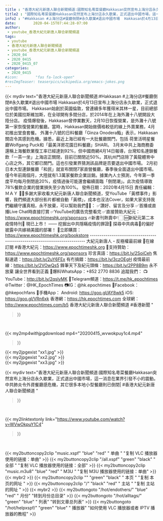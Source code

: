 ```yaml
---
title : "香港大紀元新唐人聯合新聞頻道:國際知名粵菜餐廳Hakkasan突然宣布上海分店永久歇業，正式退出中國市場，這一消息在業界引發不小的震動。中共肺炎令外資餐廳感危機，其它很多本地小型餐廳則已倒閉| #香港大紀元新唐人聯合新聞頻道 "
title2 : "國際知名粵菜餐廳Hakkasan突然宣布上海分店永久歇業，正式退出中國市場，這一消息在業界引發不小的震動。中共肺炎令外資餐廳感危機，其它很多本地小型餐廳則已倒閉| #香港大紀元新唐人聯合新聞頻道 "
info2 : "#Hakkasan #上海分店#餐廳倒閉#永久歇業#退出中國市場  Hakkasan於4月13日宣布上海分店永久歇業，正式退出中國市場。  Hakkasan始創於英國倫敦，曾連續多年獲得米其林一星，目前總部位於美國拉斯維加斯，在全球開有多間分店，於2014年在上海外灘十八號開設大陸分店。  疫情爆發後，Hakkasan曾停業數天，2月10日恢復營業，是外灘十八號第一家恢復營業的餐廳。當時，Hakkasan開始做價格較低的線上外賣業務，4月初推出堂食套餐。  外灘十八號的日料餐廳「Ginza Onodera鮨」表示，Hakkasan關店令其感到危機。據悉，最近上海已經有一大批餐廳關門，包括 荷里活明星餐廳Wolfgang Puck和「最美洋房花園日料餐廳」SHARI。 3月末中共上海商務委還稱上海餐飲業復工率已經達到92%，但中國商網4月14日報導，台灣知名連鎖餐飲「一茶一坐」上海店正關閉，目前已關閉近50%。其杭州門店除了黃龍體育中心店之外，其它都已關門。這也引發業界猜測該品牌是否要退出中國市場。 2月初日本大型連鎖餐廳「和民」就宣布關閉7家直營餐廳，春季後全面退出中國市場。 僅今年前兩個月，大陸就有1.3萬家餐飲企業註銷。據業內人士預測，今年第一季度平均每月倒閉逾20%，疫情過後可能還會繼續面臨「倒閉潮」。此次疫情導致78%餐飲企業的營業損失至少為100%。 發佈日期：2020年4月15日 責任編輯：ＭＡＹ  🙏🏻多謝大家收看大紀元新唐人聯合新聞頻道，受YouTube「黃標事件」影響，我們頻道大部份影片都被自動「黃標」，成本也沒法Cover，如果大家支持我們繼續守護真相，永不放棄，可以幫助我們💪🏻： ✅讚好、留言及分享 ✅首播或直播Live Chat時直接打賞 ✅YouTube的廣告完整看完 ✅直接贊助大紀元：https://www.epochtimeshk.org/sponsors  🔥新書刊熱賣中👇🏻 🆕新紀元第二本疫情特刊📔 現已上市！ —— 挖掘出中共隱瞞疫情的罪證🔎  探尋中共病毒🦠的偏好 披露中共嫁禍美國的部署！ 🛒立即購買：https://www.epochtimeshk.org/bookstore  --------------------------------------------------------------------------- 大紀元新唐人・反極權最前線 📰在線訂閱 #香港大紀元：https://www.epochtimeshk.org 💎支持贊助：https://www.epochtimeshk.org/sponsors  珍言真語：https://bit.ly/2SoiCeh 焦點速遞：https://bit.ly/2uY6FEx 有冇搞錯：https://bit.ly/3czOEgH 疫情最前線：https://bit.ly/2VOwQs5 鋒筆天下及紀元頭條：https://bit.ly/2PP8B9m  永不放棄 讓全世界看到正義 📩爆料WhatsApp：+852 2770 8836  追蹤我們： 📺YouTube：http://bit.ly/2qslyMK 📣Telegram頻道：https://t.me/hk_epochtimes 🌐Twitter：@HK_EpochTimes 📷IG：@hk.epochtimes 👥Facebook：@hkepochfans  📲手機App： Android: https://goo.gl/AY8wk5 iOS: https://goo.gl/VRn6xk  香港網：https://hk.epochtimes.com 全球網：http://www.epochtimes.com/b5  香港大紀元新唐人聯合新聞頻道 #香港新聞 "
date:        2020-04-15T07:44:28-07:00
author:
 - youtube_香港大紀元新唐人聯合新聞頻道
tags:
 - youtube
 - 香港大紀元新唐人聯合新聞頻道
 - youtube_香港大紀元新唐人聯合新聞頻道
 - 2020_04
 - 2020_0415
 - 2020_0415_07
categories:
 - 2020_0415
#icon:        "fas fa-lock-open"
#resImgTeaser: teaserpics/wikipedia.org/emacs-jokes.png
---
```


{{< mydiv text="香港大紀元新唐人聯合新聞頻道:#Hakkasan #上海分店#餐廳倒閉#永久歇業#退出中國市場  Hakkasan於4月13日宣布上海分店永久歇業，正式退出中國市場。  Hakkasan始創於英國倫敦，曾連續多年獲得米其林一星，目前總部位於美國拉斯維加斯，在全球開有多間分店，於2014年在上海外灘十八號開設大陸分店。  疫情爆發後，Hakkasan曾停業數天，2月10日恢復營業，是外灘十八號第一家恢復營業的餐廳。當時，Hakkasan開始做價格較低的線上外賣業務，4月初推出堂食套餐。  外灘十八號的日料餐廳「Ginza Onodera鮨」表示，Hakkasan關店令其感到危機。據悉，最近上海已經有一大批餐廳關門，包括 荷里活明星餐廳Wolfgang Puck和「最美洋房花園日料餐廳」SHARI。 3月末中共上海商務委還稱上海餐飲業復工率已經達到92%，但中國商網4月14日報導，台灣知名連鎖餐飲「一茶一坐」上海店正關閉，目前已關閉近50%。其杭州門店除了黃龍體育中心店之外，其它都已關門。這也引發業界猜測該品牌是否要退出中國市場。 2月初日本大型連鎖餐廳「和民」就宣布關閉7家直營餐廳，春季後全面退出中國市場。 僅今年前兩個月，大陸就有1.3萬家餐飲企業註銷。據業內人士預測，今年第一季度平均每月倒閉逾20%，疫情過後可能還會繼續面臨「倒閉潮」。此次疫情導致78%餐飲企業的營業損失至少為100%。 發佈日期：2020年4月15日 責任編輯：ＭＡＹ  🙏🏻多謝大家收看大紀元新唐人聯合新聞頻道，受YouTube「黃標事件」影響，我們頻道大部份影片都被自動「黃標」，成本也沒法Cover，如果大家支持我們繼續守護真相，永不放棄，可以幫助我們💪🏻： ✅讚好、留言及分享 ✅首播或直播Live Chat時直接打賞 ✅YouTube的廣告完整看完 ✅直接贊助大紀元：https://www.epochtimeshk.org/sponsors  🔥新書刊熱賣中👇🏻 🆕新紀元第二本疫情特刊📔 現已上市！ —— 挖掘出中共隱瞞疫情的罪證🔎  探尋中共病毒🦠的偏好 披露中共嫁禍美國的部署！ 🛒立即購買：https://www.epochtimeshk.org/bookstore  --------------------------------------------------------------------------- 大紀元新唐人・反極權最前線 📰在線訂閱 #香港大紀元：https://www.epochtimeshk.org 💎支持贊助：https://www.epochtimeshk.org/sponsors  珍言真語：https://bit.ly/2SoiCeh 焦點速遞：https://bit.ly/2uY6FEx 有冇搞錯：https://bit.ly/3czOEgH 疫情最前線：https://bit.ly/2VOwQs5 鋒筆天下及紀元頭條：https://bit.ly/2PP8B9m  永不放棄 讓全世界看到正義 📩爆料WhatsApp：+852 2770 8836  追蹤我們： 📺YouTube：http://bit.ly/2qslyMK 📣Telegram頻道：https://t.me/hk_epochtimes 🌐Twitter：@HK_EpochTimes 📷IG：@hk.epochtimes 👥Facebook：@hkepochfans  📲手機App： Android: https://goo.gl/AY8wk5 iOS: https://goo.gl/VRn6xk  香港網：https://hk.epochtimes.com 全球網：http://www.epochtimes.com/b5  香港大紀元新唐人聯合新聞頻道 #香港新聞 "
>}}
<br>


{{< my2mp4withjpgdownload mp4="20200415_wvwokpuy1c4.mp4"
>}}

{{< my2jpgexist "xx1.jpg" >}}<br>
{{< my2jpgexist "xx2.jpg" >}}<br>
{{< my2jpgexist "xx3.jpg" >}}<br>



{{< mydiv text="香港大紀元新唐人聯合新聞頻道:國際知名粵菜餐廳Hakkasan突然宣布上海分店永久歇業，正式退出中國市場，這一消息在業界引發不小的震動。中共肺炎令外資餐廳感危機，其它很多本地小型餐廳則已倒閉| #香港大紀元新唐人聯合新聞頻道 "
>}}
<br>

{{< my2linktextonly link="https://www.youtube.com/watch?v=WVwOkpuY1C4"
>}}


<br>

{{< my2buttoncopy2clip "music.xspf"        "blue"   "red"    " 单曲 "  "复制 VLC 播放器使用的链接：单曲" >}} {{< my2buttoncopy2clip "/all.xspf"         "green"  "black"  " 全部 "  "复制 VLC 播放器使用的链接：全部" >}} {{< my2buttoncopy2clip "music.m3u8"        "blue"   "red"    " M3U  "    "复制 M3U 播放器使用的链接：单曲" >}} {{< mybr2 >}} {{< my2buttoncopy2clip ""                  "green"  "black"  " 本页 "    "复制 本页的网址 " >}} {{< my2buttoncopy2clip "/"                 "black"  "red"    " 主站 "    "复制 主站的网址 " >}} {{< mybr2 >}} {{< my2buttongoto      "/hot/endothers/"   "blue"   "red"    " 月份"   "转到月份总目录" >}} {{< my2buttongoto      "/hot/alltags/"     "green"  "blue"   " 列表"   "转到文章总列表" >}} {{< my2buttongoto      "/hot/helpxspf/"    "green"  "blue"   " 播放器" "如何使用 VLC 播放器或者 IPTV 播放器的教程" >}} 
